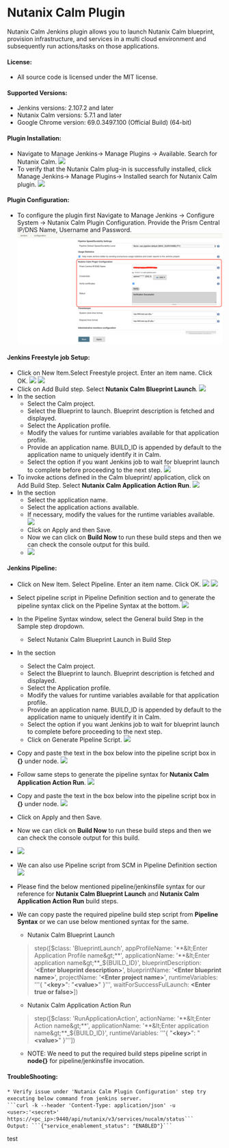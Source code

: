 # Nutanix Calm Plugin
Nutanix Calm Jenkins plugin allows you to launch Nutanix Calm blueprint, provision infrastructure, and services in a multi cloud environment and subsequently run actions/tasks on those applications.

#### License:
* All source code is licensed under the MIT license.

#### Supported Versions:
* Jenkins versions: 2.107.2 and later
* Nutanix Calm versions: 5.7.1 and later
* Google Chrome version:  69.0.3497.100 (Official Build) (64-bit)

#### Plugin Installation:
* Navigate to Manage Jenkins→ Manage Plugins → Available.  Search for Nutanix Calm.
  ![](Docs/screenshots/Available_plugin.png)
* To verify that the Nutanix Calm plug-in is successfully installed, click Manage Jenkins→ Manage Plugins→ Installed search for Nutanix Calm plugin.
  ![](Docs/screenshots/Verify_plugin.png)

#### Plugin Configuration:
* To configure the plugin first Navigate to Manage Jenkins -> Configure System -> Nutanix Calm Plugin Configuration. Provide the Prism Central IP/DNS Name, Username and Password.
  ![](Docs/screenshots/Plugin_configuration.png)

#### Jenkins Freestyle job Setup:
* Click on New Item.Select Freestyle project. Enter an item name. Click OK.
  ![](Docs/screenshots/Click_on_newitem.png)
  ![](Docs/screenshots/Select_freestyle_project.png)
* Click on Add Build step. Select **Nutanix Calm Blueprint Launch**.
  ![](Docs/screenshots/Select_bp_launch_step.png)
* In the section
    * Select the Calm project.
    * Select the Blueprint to launch. Blueprint description is fetched and displayed.
    * Select the Application profile.
    * Modify the values for runtime variables available for that application profile.
    * Provide an application name. BUILD_ID is appended by default to the application name to uniquely identify it in Calm.
    * Select the option if you want Jenkins job to wait for blueprint launch to complete before proceeding to the next step.
      ![](Docs/screenshots/Enter_bp_launch_step.png)
* To invoke actions defined in the Calm blueprint/ application, click on Add Build Step. Select **Nutanix Calm Application Action Run**.
  ![](Docs/screenshots/Select_app_action_step.png)
* In the section
    * Select the application name.
    * Select the application actions available.
    * If necessary, modify the values for the runtime variables available.
      ![](Docs/screenshots/Enter_app_action_step.png)
    * Click on Apply and then Save.
    * Now we can click on **Build Now** to run these build steps and then we can check the console output for this build.
    * ![](Docs/screenshots/Build_Now_Freestyle_Project.png)

#### Jenkins Pipeline:
* Click on New Item. Select Pipeline. Enter an item name. Click OK.
  ![](Docs/screenshots/Click_on_newitem.png)
  ![](Docs/screenshots/Select_pipeline.png)
* Select pipeline script in Pipeline Definition section and to generate the pipeline syntax click on the Pipeline Syntax at the bottom.
  ![](Docs/screenshots/Select_Pipeline_Script.png)
* In the Pipeline Syntax window, select the General build Step in the Sample step dropdown.
  * Select Nutanix Calm Blueprint Launch in Build Step
* In the section
    * Select the Calm project.
    * Select the Blueprint to launch. Blueprint description is fetched and displayed.
    * Select the Application profile.
    * Modify the values for runtime variables available for that application profile.
    * Provide an application name. BUILD_ID is appended by default to the application name to uniquely identify it in Calm.
    * Select the option if you want Jenkins job to wait for blueprint launch to complete before proceeding to the next step.
    * Click on Generate Pipeline Script.
      ![](Docs/screenshots/Pipeline_bp_launch.png)
* Copy and paste the text in the box below into the pipeline script box in **{}** under node.
  ![](Docs/screenshots/Copy_bp_launch_script.png)
* Follow same steps to generate the pipeline syntax for **Nutanix Calm Application Action Run**.
  ![](Docs/screenshots/Pipeline_bp_launch.png)
* Copy and paste the text in the box below into the pipeline script box in **{}** under node.
  ![](Docs/screenshots/Copy_App_Action_Script.png)
* Click on Apply and then Save.
* Now we can click on **Build Now** to run these build steps and then we can check the console output for this build.
* ![](Docs/screenshots/Build_Now_Pipeline.png)

* We can also use Pipeline script from SCM in Pipeline Definition section
  ![](Docs/screenshots/Pipeline_scm.png)

* Please find the below mentioned pipeline/jenkinsfile syntax for our reference for **Nutanix Calm Blueprint Launch** and **Nutanix Calm Application Action Run** build steps.
* We can copy paste the required pipeline build step script from **Pipeline Syntax** or we can use below mentioned syntax for the same.
    * Nutanix Calm Blueprint Launch
    > step([$class: 'BlueprintLaunch', appProfileName: '**&lt;Enter Application Profile name&gt;**', applicationName: '**&lt;Enter application name&gt;**_${BUILD_ID}', blueprintDescription: '**&lt;Enter blueprint description&gt;**', blueprintName: '**&lt;Enter blueprint name&gt;**', projectName: '**&lt;Enter project name&gt;**', runtimeVariables: '''{
          "**&lt;key&gt;**": "**&lt;value&gt;**"
      }''', waitForSuccessFulLaunch: **&lt;Enter true or false&gt;**])

    * Nutanix Calm Application Action Run
    > step([$class: 'RunApplicationAction', actionName: '**&lt;Enter Action name&gt;**', applicationName: '**&lt;Enter application name&gt;**_${BUILD_ID}', runtimeVariables: '''{
          "**&lt;key&gt;**": "**&lt;value&gt;**"
      }'''])

    * NOTE: We need to put the required build steps pipeline script in **node{}** for pipeline/jenkinsfile invocation.
#### TroubleShooting:

    * Verify issue under 'Nutanix Calm Plugin Configuration' step try executing below command from jenkins server.
    ```curl -k --header 'Content-Type: application/json' -u <user>:'<secret>'  https://<pc_ip>:9440/api/nutanix/v3/services/nucalm/status```
    Output: ```{"service_enablement_status": "ENABLED"}```
test
